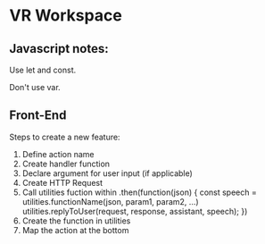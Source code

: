 # VR Workspace

## Javascript notes:

Use let and const. 

Don't use var. 

## Front-End 

Steps to create a new feature: 

1. Define action name 
2. Create handler function 
3. Declare argument for user input (if applicable)
4. Create HTTP Request
5. Call utilities fuction within
       .then(function(json) {
           const speech = utilities.functionName(json, param1, param2, ...)
           utilities.replyToUser(request, response, assistant, speech);
       })
6. Create the function in utilities 
7. Map the action at the bottom 
